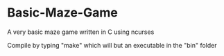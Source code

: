 # Basic-Maze-Game
A very basic maze game written in C using ncurses

Compile by typing "make" which will but an executable in the "bin" folder
